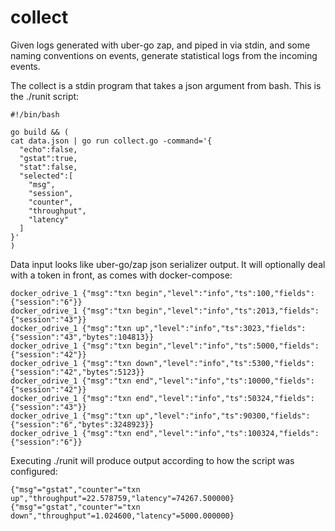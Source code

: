 # collect

Given logs generated with uber-go zap, and piped in via stdin, and some naming conventions on events,
generate statistical logs from the incoming events.


The collect is a stdin program that takes a json argument from bash.
This is the ./runit script:
```
#!/bin/bash

go build && ( 
cat data.json | go run collect.go -command='{
  "echo":false,
  "gstat":true,
  "stat":false,
  "selected":[
    "msg",
    "session",
    "counter",
    "throughput",
    "latency"
  ]
}'
)
```

Data input looks like uber-go/zap json serializer output.  It will optionally deal with a token in front, as comes with docker-compose:
```
docker_odrive_1 {"msg":"txn begin","level":"info","ts":100,"fields":{"session":"6"}}
docker_odrive_1 {"msg":"txn begin","level":"info","ts":2013,"fields":{"session":"43"}}
docker_odrive_1 {"msg":"txn up","level":"info","ts":3023,"fields":{"session":"43","bytes":104813}}
docker_odrive_1 {"msg":"txn begin","level":"info","ts":5000,"fields":{"session":"42"}}
docker_odrive_1 {"msg":"txn down","level":"info","ts":5300,"fields":{"session":"42","bytes":5123}}
docker_odrive_1 {"msg":"txn end","level":"info","ts":10000,"fields":{"session":"42"}}
docker_odrive_1 {"msg":"txn end","level":"info","ts":50324,"fields":{"session":"43"}}
docker_odrive_1 {"msg":"txn up","level":"info","ts":90300,"fields":{"session":"6","bytes":3248923}}
docker_odrive_1 {"msg":"txn end","level":"info","ts":100324,"fields":{"session":"6"}}
```

Executing ./runit will produce output according to how the script was configured:
```	
{"msg"="gstat","counter"="txn up","throughput"=22.578759,"latency"=74267.500000}
{"msg"="gstat","counter"="txn down","throughput"=1.024600,"latency"=5000.000000}
```
